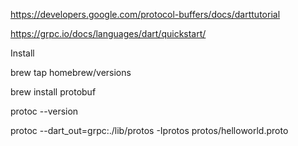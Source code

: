 https://developers.google.com/protocol-buffers/docs/darttutorial

https://grpc.io/docs/languages/dart/quickstart/


Install 

brew tap homebrew/versions

brew install protobuf

protoc --version

protoc --dart_out=grpc:./lib/protos -Iprotos protos/helloworld.proto
